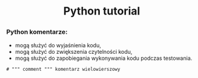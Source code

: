 # <p style="text-align: center;">Python tutorial </p>

### Python komentarze:
- mogą służyć do wyjaśnienia kodu,
- mogą służyć do zwiększenia czytelności kodu,
- mogą służyć do zapobiegania wykonywania kodu podczas testowania.

``` # komentarz jednowierszowy
# """ comment """ komentarz wielowierszowy
```
